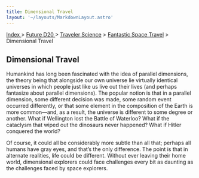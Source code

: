```yaml
---
title: Dimensional Travel
layout: '~/layouts/MarkdownLayout.astro'
---
```


[ Index ](/) > [ Future D20 ](/future.d20.srd) > [Traveler Science](/future.d20.srd/traveler.science) > [Fantastic Space Travel](/future.d20.srd/traveler.science/fantastic.space.travel) > Dimensional Travel

## Dimensional Travel

Humankind has long been fascinated with the idea of parallel dimensions, the
theory being that alongside our own universe lie virtually identical universes
in which people just like us live out their lives (and perhaps fantasize about
parallel dimensions). The popular notion is that in a parallel dimension, some
different decision was made, some random event occurred differently, or that
some element in the composition of the Earth is more common—and, as a result,
the universe is different to some degree or another. What if Wellington lost
the Battle of Waterloo? What if the cataclysm that wiped out the dinosaurs
never happened? What if Hitler conquered the world?

Of course, it could all be considerably more subtle than all that; perhaps all
humans have gray eyes, and that’s the only difference. The point is that in
alternate realities, life could be different. Without ever leaving their home
world, dimensional explorers could face challenges every bit as daunting as
the challenges faced by space explorers.

